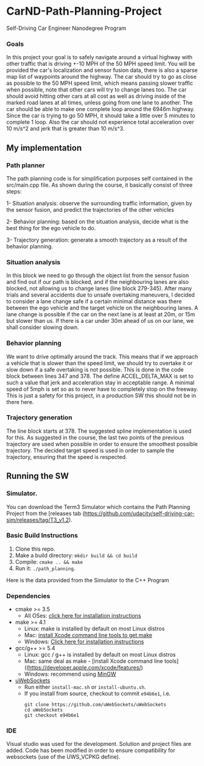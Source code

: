 # CarND-Path-Planning-Project
Self-Driving Car Engineer Nanodegree Program

### Goals
In this project your goal is to safely navigate around a virtual highway with other traffic that is driving +-10 MPH of the 50 MPH speed limit. You will be provided the car's localization and sensor fusion data, there is also a sparse map list of waypoints around the highway. The car should try to go as close as possible to the 50 MPH speed limit, which means passing slower traffic when possible, note that other cars will try to change lanes too. The car should avoid hitting other cars at all cost as well as driving inside of the marked road lanes at all times, unless going from one lane to another. The car should be able to make one complete loop around the 6946m highway. Since the car is trying to go 50 MPH, it should take a little over 5 minutes to complete 1 loop. Also the car should not experience total acceleration over 10 m/s^2 and jerk that is greater than 10 m/s^3.

## My implementation
### Path planner
The path planning code is for simplification purposes self contained in the src/main.cpp file. As shown during the course, it basically consist of three steps:

1- Situation analysis: observe the surrounding traffic information, given by the sensor fusion, and predict the trajectories of the other vehicles

2- Behavior planning: based on the situation analysis, decide what is the best thing for the ego vehicle to do.

3- Trajectory generation: generate a smooth trajectory as a result of the behavior planning.

### Situation analysis
In this block we need to go through the object list from the sensor fusion and find out if our path is blocked, and if the neighbouring lanes are also blocked, not allowing us to change lanes (line block 279-345). After many trials and several accidents due to unsafe overtaking maneuvers, I decided to consider a lane change safe if a certain minimal distance was there between the ego vehicle and the target vehicle on the neighbouring lanes. A lane change is possible if the car on the next lane is at least at 20m, or 15m but slower than us. If there is a car under 30m ahead of us on our lane, we shall consider slowing down.

### Behavior planning
We want to drive optimally around the track. This means that if we approach a vehicle that is slower than the speed limit, we should try to overtake it or slow down if a safe overtaking is not possible. This is done in the code block between lines 347 and 378. The define ACCEL_DELTA_MAX is set to such a value that jerk and acceleration stay in acceptable range. A minimal speed of 5mph is set so as to never have to completely stop on the freeway. This is just a safety for this project, in a production SW this should not be in there here.

### Trajectory generation
The line block starts at 378. The suggested spline implementation is used for this. As suggested in the course, the last two points of the previous trajectory are used when possible in order to ensure the smoothest possible trajectory. The decided target speed is used in order to sample the trajectory, ensuring that the speed is respected.


## Running the SW
### Simulator.
You can download the Term3 Simulator which contains the Path Planning Project from the [releases tab (https://github.com/udacity/self-driving-car-sim/releases/tag/T3_v1.2).

### Basic Build Instructions

1. Clone this repo.
2. Make a build directory: `mkdir build && cd build`
3. Compile: `cmake .. && make`
4. Run it: `./path_planning`.

Here is the data provided from the Simulator to the C++ Program

### Dependencies

* cmake >= 3.5
  * All OSes: [click here for installation instructions](https://cmake.org/install/)
* make >= 4.1
  * Linux: make is installed by default on most Linux distros
  * Mac: [install Xcode command line tools to get make](https://developer.apple.com/xcode/features/)
  * Windows: [Click here for installation instructions](http://gnuwin32.sourceforge.net/packages/make.htm)
* gcc/g++ >= 5.4
  * Linux: gcc / g++ is installed by default on most Linux distros
  * Mac: same deal as make - [install Xcode command line tools]((https://developer.apple.com/xcode/features/)
  * Windows: recommend using [MinGW](http://www.mingw.org/)
* [uWebSockets](https://github.com/uWebSockets/uWebSockets)
  * Run either `install-mac.sh` or `install-ubuntu.sh`.
  * If you install from source, checkout to commit `e94b6e1`, i.e.
    ```
    git clone https://github.com/uWebSockets/uWebSockets 
    cd uWebSockets
    git checkout e94b6e1
    ```

### IDE 

Visual studio was used for the development. Solution and project files are added. Code has been modified in order to ensure compatibility for websockets (use of the UWS_VCPKG define).
